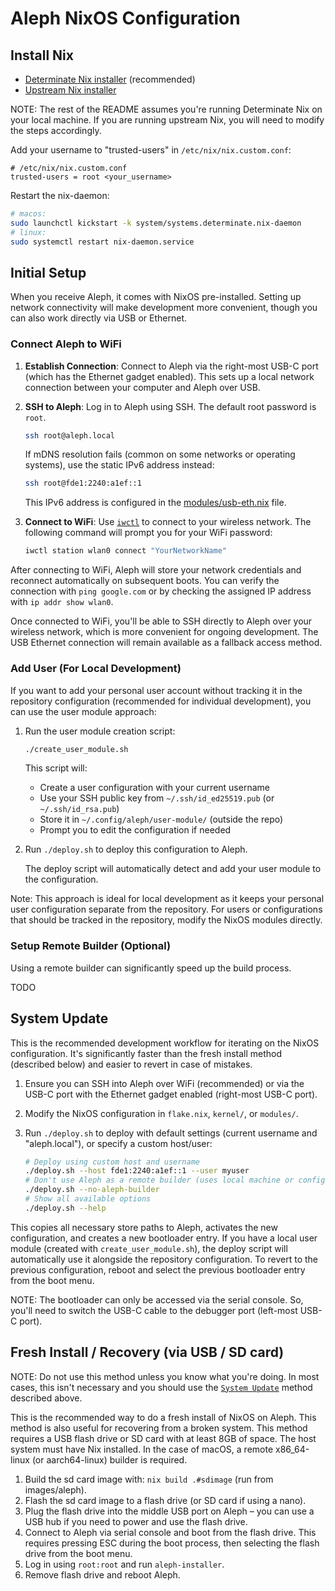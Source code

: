 # Aleph NixOS Configuration

## Install Nix

- [Determinate Nix installer](https://determinate.systems/nix-installer) (recommended)
- [Upstream Nix installer](https://nix.dev/manual/nix/2.28/installation/installing-binary#multi-user-installation)

NOTE: The rest of the README assumes you're running Determinate Nix on your local machine. If you are running upstream Nix, you will need to modify the steps accordingly.

Add your username to "trusted-users" in `/etc/nix/nix.custom.conf`:
```
# /etc/nix/nix.custom.conf
trusted-users = root <your_username>
```

Restart the nix-daemon:
```sh
# macos:
sudo launchctl kickstart -k system/systems.determinate.nix-daemon
# linux:
sudo systemctl restart nix-daemon.service
```

## Initial Setup

When you receive Aleph, it comes with NixOS pre-installed. Setting up network connectivity will make development more convenient, though you can also work directly via USB or Ethernet.

### Connect Aleph to WiFi

1. **Establish Connection**: Connect to Aleph via the right-most USB-C port (which has the Ethernet gadget enabled). This sets up a local network connection between your computer and Aleph over USB.

2. **SSH to Aleph**: Log in to Aleph using SSH. The default root password is `root`.
   ```bash
   ssh root@aleph.local
   ```

   If mDNS resolution fails (common on some networks or operating systems), use the static IPv6 address instead:
   ```bash
   ssh root@fde1:2240:a1ef::1
   ```
   This IPv6 address is configured in the [modules/usb-eth.nix](modules/usb-eth.nix) file.

3. **Connect to WiFi**: Use [`iwctl`](https://wiki.archlinux.org/title/Iwd#Connect_to_a_network) to connect to your wireless network. The following command will prompt you for your WiFi password:
   ```bash
   iwctl station wlan0 connect "YourNetworkName"
   ```

After connecting to WiFi, Aleph will store your network credentials and reconnect automatically on subsequent boots. You can verify the connection with `ping google.com` or by checking the assigned IP address with `ip addr show wlan0`.

Once connected to WiFi, you'll be able to SSH directly to Aleph over your wireless network, which is more convenient for ongoing development. The USB Ethernet connection will remain available as a fallback access method.

### Add User (For Local Development)

If you want to add your personal user account without tracking it in the repository configuration (recommended for individual development), you can use the user module approach:

1. Run the user module creation script:
   ```bash
   ./create_user_module.sh
   ```

   This script will:
   - Create a user configuration with your current username
   - Use your SSH public key from `~/.ssh/id_ed25519.pub` (or `~/.ssh/id_rsa.pub`)
   - Store it in `~/.config/aleph/user-module/` (outside the repo)
   - Prompt you to edit the configuration if needed

2. Run `./deploy.sh` to deploy this configuration to Aleph.

   The deploy script will automatically detect and add your user module to the configuration.

Note: This approach is ideal for local development as it keeps your personal user configuration separate from the repository. For users or configurations that should be tracked in the repository, modify the NixOS modules directly.

### Setup Remote Builder (Optional)

Using a remote builder can significantly speed up the build process.

TODO

## System Update

This is the recommended development workflow for iterating on the NixOS configuration. It's significantly faster than the fresh install method (described below) and easier to revert in case of mistakes.

1. Ensure you can SSH into Aleph over WiFi (recommended) or via the USB-C port with the Ethernet gadget enabled (right-most USB-C port).

2. Modify the NixOS configuration in `flake.nix`, `kernel/`, or `modules/`.

3. Run `./deploy.sh` to deploy with default settings (current username and "aleph.local"), or specify a custom host/user:
   ```bash
   # Deploy using custom host and username
   ./deploy.sh --host fde1:2240:a1ef::1 --user myuser
   # Don't use Aleph as a remote builder (uses local machine or configured builders instead)
   ./deploy.sh --no-aleph-builder
   # Show all available options
   ./deploy.sh --help
   ```

This copies all necessary store paths to Aleph, activates the new configuration, and creates a new bootloader entry. If you have a local user module (created with `create_user_module.sh`), the deploy script will automatically use it alongside the repository configuration. To revert to the previous configuration, reboot and select the previous bootloader entry from the boot menu.

NOTE: The bootloader can only be accessed via the serial console. So, you'll need to switch the USB-C cable to the debugger port (left-most USB-C port).

## Fresh Install / Recovery (via USB / SD card)

NOTE: Do not use this method unless you know what you're doing. In most cases, this isn't necessary and you should use the [`System Update`](#system-update) method described above.

This is the recommended way to do a fresh install of NixOS on Aleph. This method is also useful for recovering from a broken system.
This method requires a USB flash drive or SD card with at least 8GB of space. The host system must have Nix installed. In the case of macOS, a remote x86_64-linux (or aarch64-linux) builder is required.

1. Build the sd card image with: `nix build .#sdimage` (run from images/aleph).
2. Flash the sd card image to a flash drive (or SD card if using a nano).
3. Plug the flash drive into the middle USB port on Aleph – you can use a USB hub if you need to power and use the flash drive.
4. Connect to Aleph via serial console and boot from the flash drive. This requires pressing ESC during the boot process, then selecting the flash drive from the boot menu.
5. Log in using `root:root` and run `aleph-installer`.
6. Remove flash drive and reboot Aleph.
